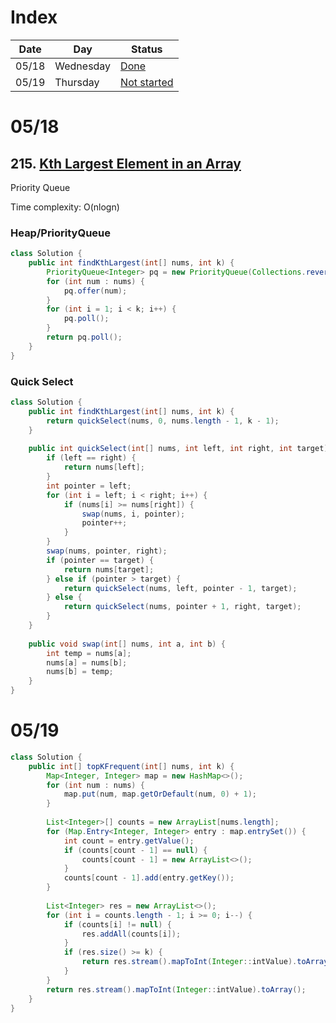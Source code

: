 # Index

| Date | Day | Status |
| ----------- | ----------- | ----------- |
| 05/18 | Wednesday | [Done](#0518) |
| 05/19 | Thursday | [Not started](#0519) |

# 05/18

## 215. [Kth Largest Element in an Array](https://leetcode.com/problems/kth-largest-element-in-an-array/)

Priority Queue

Time complexity: O(nlogn)

### Heap/PriorityQueue
```java
class Solution {
    public int findKthLargest(int[] nums, int k) {
        PriorityQueue<Integer> pq = new PriorityQueue(Collections.reverseOrder());
        for (int num : nums) {
            pq.offer(num);
        }
        for (int i = 1; i < k; i++) {
            pq.poll();
        }
        return pq.poll();
    }
}
```

### Quick Select
```java
class Solution {
    public int findKthLargest(int[] nums, int k) {
        return quickSelect(nums, 0, nums.length - 1, k - 1);
    }
    
    public int quickSelect(int[] nums, int left, int right, int target) {
        if (left == right) {
            return nums[left];
        }
        int pointer = left;
        for (int i = left; i < right; i++) {
            if (nums[i] >= nums[right]) {
                swap(nums, i, pointer);
                pointer++;
            }
        }
        swap(nums, pointer, right);
        if (pointer == target) {
            return nums[target];
        } else if (pointer > target) {
            return quickSelect(nums, left, pointer - 1, target);
        } else {
            return quickSelect(nums, pointer + 1, right, target);
        }
    }
    
    public void swap(int[] nums, int a, int b) {
        int temp = nums[a];
        nums[a] = nums[b];
        nums[b] = temp;
    }
}
```



# 05/19 
```java
class Solution {
    public int[] topKFrequent(int[] nums, int k) {
        Map<Integer, Integer> map = new HashMap<>();
        for (int num : nums) {
            map.put(num, map.getOrDefault(num, 0) + 1);
        }
        
        List<Integer>[] counts = new ArrayList[nums.length];
        for (Map.Entry<Integer, Integer> entry : map.entrySet()) {
            int count = entry.getValue();
            if (counts[count - 1] == null) {
                counts[count - 1] = new ArrayList<>();
            }
            counts[count - 1].add(entry.getKey());
        }
        
        List<Integer> res = new ArrayList<>();
        for (int i = counts.length - 1; i >= 0; i--) {
            if (counts[i] != null) {
                res.addAll(counts[i]);
            }
            if (res.size() >= k) {
                return res.stream().mapToInt(Integer::intValue).toArray();
            }
        }
        return res.stream().mapToInt(Integer::intValue).toArray();
    }
}
```
